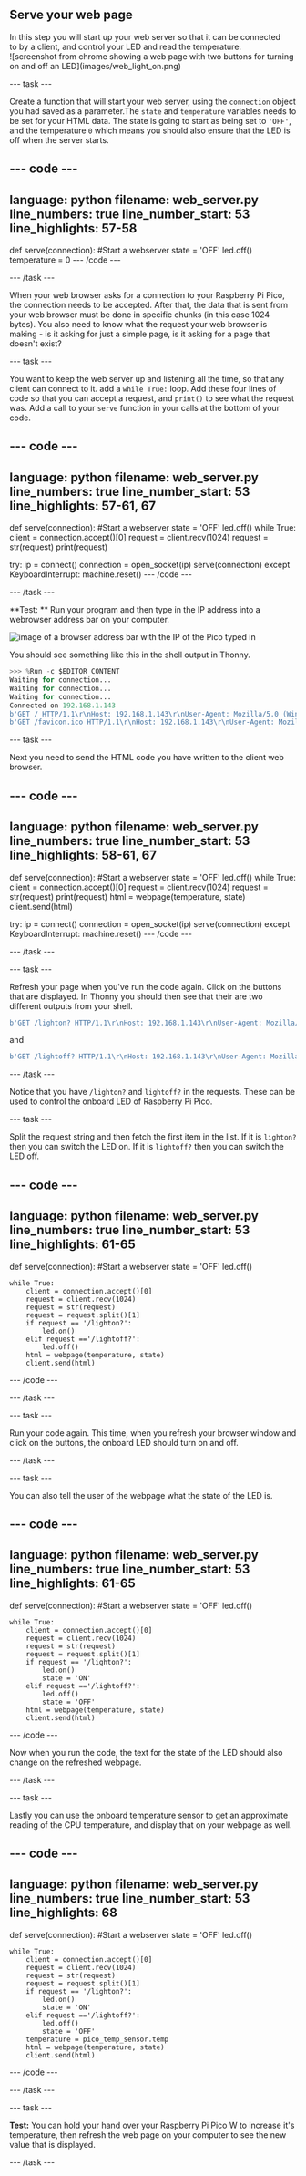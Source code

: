 ## Serve your web page

<div style="display: flex; flex-wrap: wrap">
<div style="flex-basis: 200px; flex-grow: 1; margin-right: 15px;">
In this step you will start up your web server so that it can be connected to by a client, and control your LED and read the temperature.
</div>
<div>
![screenshot from chrome showing a web page with two buttons for turning on and off an LED](images/web_light_on.png)
</div>
</div>

--- task ---

Create a function that will start your web server, using the `connection` object you had saved as a parameter.The `state` and `temperature` variables needs to be set for your HTML data. The state is going to start as being set to `'OFF'`, and the temperature `0` which means you should also ensure that the LED is off when the server starts.

--- code ---
---
language: python
filename: web_server.py
line_numbers: true
line_number_start: 53
line_highlights: 57-58
---
def serve(connection):
    #Start a webserver
    state = 'OFF'
    led.off()
    temperature = 0
--- /code ---

--- /task ---

When your web browser asks for a connection to your Raspberry Pi Pico, the connection needs to be accepted. After that, the data that is sent from your web browser must be done in specific chunks (in this case 1024 bytes). You also need to know what the request your web browser is making - is it asking for just a simple page, is it asking for a page that doesn't exist?

--- task ---

You want to keep the web server up and listening all the time, so that any client can connect to it. add a `while True:` loop. Add these four lines of code so that you can accept a request, and `print()` to see what the request was. Add a call to your `serve` function in your calls at the bottom of your code.

--- code ---
---
language: python
filename: web_server.py
line_numbers: true
line_number_start: 53
line_highlights: 57-61, 67
---
def serve(connection):
    #Start a webserver
    state = 'OFF'
    led.off()
    while True:
        client = connection.accept()[0]
        request = client.recv(1024)
        request = str(request)
        print(request)


try:
    ip = connect()
    connection = open_socket(ip)
    serve(connection)
except KeyboardInterrupt:
    machine.reset()
--- /code ---

--- /task ---

**Test: ** Run your program and then type in the IP address into a webrowser address bar on your computer.

![image of a browser address bar with the IP of the Pico typed in](images/browser_ip.png)

You should see something like this in the shell output in Thonny.

```python
>>> %Run -c $EDITOR_CONTENT
Waiting for connection...
Waiting for connection...
Waiting for connection...
Connected on 192.168.1.143
b'GET / HTTP/1.1\r\nHost: 192.168.1.143\r\nUser-Agent: Mozilla/5.0 (Windows NT 10.0; Win64; x64; rv:101.0) Gecko/20100101 Firefox/101.0\r\nAccept: text/html,application/xhtml+xml,application/xml;q=0.9,image/avif,image/webp,*/*;q=0.8\r\nAccept-Language: en-GB,en;q=0.5\r\nAccept-Encoding: gzip, deflate\r\nConnection: keep-alive\r\nUpgrade-Insecure-Requests: 1\r\n\r\n'
b'GET /favicon.ico HTTP/1.1\r\nHost: 192.168.1.143\r\nUser-Agent: Mozilla/5.0 (Windows NT 10.0; Win64; x64; rv:101.0) Gecko/20100101 Firefox/101.0\r\nAccept: image/avif,image/webp,*/*\r\nAccept-Language: en-GB,en;q=0.5\r\nAccept-Encoding: gzip, deflate\r\nConnection: keep-alive\r\nReferer: http://192.168.1.143/\r\n\r\n'
```

--- task ---

Next you need to send the HTML code you have written to the client web browser.

--- code ---
---
language: python
filename: web_server.py
line_numbers: true
line_number_start: 53
line_highlights: 58-61, 67
---
def serve(connection):
    #Start a webserver
    state = 'OFF'
    led.off()
    while True:
        client = connection.accept()[0]
        request = client.recv(1024)
        request = str(request)
        print(request)
        html = webpage(temperature, state)
        client.send(html)


try:
    ip = connect()
    connection = open_socket(ip)
    serve(connection)
except KeyboardInterrupt:
    machine.reset()
--- /code ---

--- /task ---


--- task ---

Refresh your page when you've run the code again. Click on the buttons that are displayed. In Thonny you should then see that their are two different outputs from your shell.

```python
b'GET /lighton? HTTP/1.1\r\nHost: 192.168.1.143\r\nUser-Agent: Mozilla/5.0 (Windows NT 10.0; Win64; x64; rv:101.0) Gecko/20100101 Firefox/101.0\r\nAccept: text/html,application/xhtml+xml,application/xml;q=0.9,image/avif,image/webp,*/*;q=0.8\r\nAccept-Language: en-GB,en;q=0.5\r\nAccept-Encoding: gzip, deflate\r\nConnection: keep-alive\r\nReferer: http://192.168.1.143/\r\nUpgrade-Insecure-Requests: 1\r\n\r\n'
```

and

```python
b'GET /lightoff? HTTP/1.1\r\nHost: 192.168.1.143\r\nUser-Agent: Mozilla/5.0 (Windows NT 10.0; Win64; x64; rv:101.0) Gecko/20100101 Firefox/101.0\r\nAccept: text/html,application/xhtml+xml,application/xml;q=0.9,image/avif,image/webp,*/*;q=0.8\r\nAccept-Language: en-GB,en;q=0.5\r\nAccept-Encoding: gzip, deflate\r\nConnection: keep-alive\r\nReferer: http://192.168.1.143/lighton?\r\nUpgrade-Insecure-Requests: 1\r\n\r\n'
```

--- /task ---

Notice that you have `/lighton?` and `lightoff?` in the requests. These can be used to control the onboard LED of Raspberry Pi Pico.

--- task ---

Split the request string and then fetch the first item in the list. If it is `lighton?` then you can switch the LED on. If it is `lightoff?` then you can switch the LED off.

--- code ---
---
language: python
filename: web_server.py
line_numbers: true
line_number_start: 53
line_highlights: 61-65
---
def serve(connection):
    #Start a webserver
    state = 'OFF'
    led.off()

    while True:
        client = connection.accept()[0]
        request = client.recv(1024)
        request = str(request)
        request = request.split()[1]
        if request == '/lighton?':
            led.on()
        elif request =='/lightoff?':
            led.off()
        html = webpage(temperature, state)
        client.send(html)

--- /code ---

--- /task ---

--- task ---

Run your code again. This time, when you refresh your browser window and click on the buttons, the onboard LED should turn on and off.

--- /task ---

--- task ---

You can also tell the user of the webpage what the state of the LED is.

--- code ---
---
language: python
filename: web_server.py
line_numbers: true
line_number_start: 53
line_highlights: 61-65
---
def serve(connection):
    #Start a webserver
    state = 'OFF'
    led.off()

    while True:
        client = connection.accept()[0]
        request = client.recv(1024)
        request = str(request)
        request = request.split()[1]
        if request == '/lighton?':
            led.on()
            state = 'ON'
        elif request =='/lightoff?':
            led.off()
            state = 'OFF'
        html = webpage(temperature, state)
        client.send(html)

--- /code ---

Now when you run the code, the text for the state of the LED should also change on the refreshed webpage.

--- /task ---

--- task ---

Lastly you can use the onboard temperature sensor to get an approximate reading of the CPU temperature, and display that on your webpage as well.

--- code ---
---
language: python
filename: web_server.py
line_numbers: true
line_number_start: 53
line_highlights: 68
---
def serve(connection):
    #Start a webserver
    state = 'OFF'
    led.off()

    while True:
        client = connection.accept()[0]
        request = client.recv(1024)
        request = str(request)
        request = request.split()[1]
        if request == '/lighton?':
            led.on()
            state = 'ON'
        elif request =='/lightoff?':
            led.off()
            state = 'OFF'
        temperature = pico_temp_sensor.temp
        html = webpage(temperature, state)
        client.send(html)

--- /code ---

--- /task ---

--- task ---

**Test:** You can hold your hand over your Raspberry Pi Pico W to increase it's temperature, then refresh the web page on your computer to see the new value that is displayed.

--- /task ---

